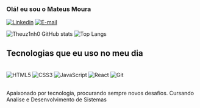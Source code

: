 ### Olá! eu sou o Mateus Moura

[![Linkedin](https://img.shields.io/badge/LinkedIn-0077B5?style=for-the-badge&logo=linkedin&logoColor=white)](https://www.linkedin.com/in/theuz1nh0/)
[![E-mail](https://img.shields.io/badge/Gmail-D14836?style=for-the-badge&logo=gmail&logoColor=white)](mailto:mateus.md1902@gmail.com)

![Theuz1nh0 GitHub stats](https://github-readme-stats.vercel.app/api?username=Theuz1nh0&custom_title=Theuz1nh0+Github+Status&include_all_commits=true&show_icons=true&theme=highcontrast)
![Top Langs](https://github-readme-stats.vercel.app/api/top-langs/?username=Theuz1nh0&layout=compact&theme=highcontrast)

## Tecnologias que eu uso no meu dia

<div style="display: inline_block" >
  <br/>
  <img align="center" alt="HTML5" src="https://img.shields.io/badge/HTML5-E34F26?style=for-the-badge&logo=html5&logoColor=white">
  <img align="center" alt="CSS3" src="https://img.shields.io/badge/CSS3-1572B6?style=for-the-badge&logo=css3&logoColor=white">
  <img align="center" alt="JavaScript" src="https://img.shields.io/badge/JavaScript-F7DF1E?style=for-the-badge&logo=javascript&logoColor=black">
  <img align="center" alt="React" src="https://img.shields.io/badge/React-20232A?style=for-the-badge&logo=react&logoColor=61DAFB">
  <img align="center" alt="Git" src="https://img.shields.io/badge/GIT-E44C30?style=for-the-badge&logo=git&logoColor=white">
</div><br/>

Apaixonado por tecnologia, procurando sempre novos desafios. Cursando Analise e Desenvolvimento de Sistemas
